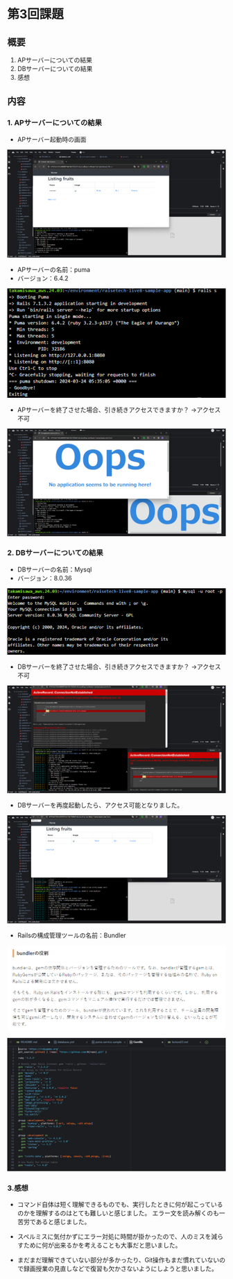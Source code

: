 # 第3回課題

## 概要

1. APサーバーについての結果
2. DBサーバーについての結果
3. 感想

## 内容

### 1. APサーバーについての結果

- APサーバー起動時の画面

![デプロイ結果](images/01_1_Apserver_deploy.png)

- APサーバーの名前：puma
- バージョン：6.4.2

![pumaのバージョン](images/01_2_puma_version.png)

- APサーバーを終了させた場合、引き続きアクセスできますか？   →アクセス不可

![puma終了時](images/01_3_Apserver_stop.png)


### 2. DBサーバーについての結果

- DBサーバーの名前：Mysql
- バージョン：8.0.36

![DBサーバーのバージョン](images/02_1_DBserver_version.png)

- DBサーバーを終了させた場合、引き続きアクセスできますか？   →アクセス不可

![Mysql終了時](images/02_2_DBserver_stop.png)

- DBサーバーを再度起動したら、アクセス可能となりました。

![Mysql再起動](images/02_3_DBserver_start.png)

- Railsの構成管理ツールの名前：Bundler

![bundlerの説明](images/03_1_bundler.png)

![Gemfile](images/03_2_Gemfile.png)

### 3.感想

- コマンド自体は短く理解できるものでも、実行したときに何が起こっているのかを理解するのはとても難しいと感じました。  エラー文を読み解くのも一苦労であると感じました。

- スペルミスに気付かずにエラー対処に時間が掛かったので、人のミスを減らすために何が出来るかを考えることも大事だと思いました。

- まだまだ理解できていない部分が多かったり、Git操作もまだ慣れていないので録画授業の見直しなどで復習も欠かさないようにしようと思いました。